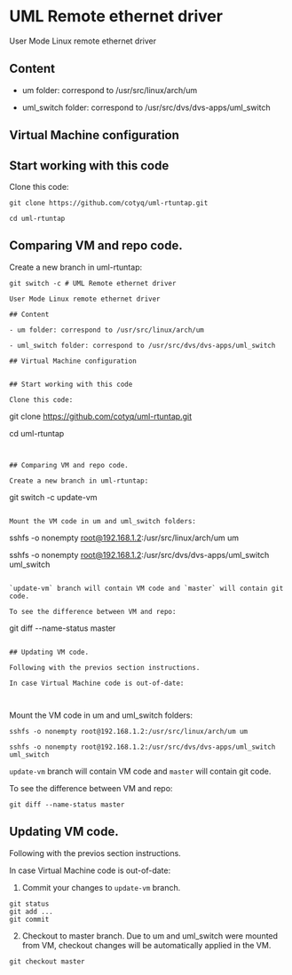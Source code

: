 # UML Remote ethernet driver

User Mode Linux remote ethernet driver

## Content

- um folder: correspond to /usr/src/linux/arch/um

- uml_switch folder: correspond to /usr/src/dvs/dvs-apps/uml_switch

## Virtual Machine configuration


## Start working with this code

Clone this code:

```
git clone https://github.com/cotyq/uml-rtuntap.git

cd uml-rtuntap
```


## Comparing VM and repo code.

Create a new branch in uml-rtuntap:

```
git switch -c # UML Remote ethernet driver

User Mode Linux remote ethernet driver

## Content

- um folder: correspond to /usr/src/linux/arch/um

- uml_switch folder: correspond to /usr/src/dvs/dvs-apps/uml_switch

## Virtual Machine configuration


## Start working with this code

Clone this code:

```
git clone https://github.com/cotyq/uml-rtuntap.git

cd uml-rtuntap
```


## Comparing VM and repo code.

Create a new branch in uml-rtuntap:

```
git switch -c update-vm
```

Mount the VM code in um and uml_switch folders:

```
sshfs -o nonempty root@192.168.1.2:/usr/src/linux/arch/um um

sshfs -o nonempty root@192.168.1.2:/usr/src/dvs/dvs-apps/uml_switch uml_switch
```

`update-vm` branch will contain VM code and `master` will contain git code.

To see the difference between VM and repo:

```
git diff --name-status master
```

## Updating VM code.

Following with the previos section instructions.

In case Virtual Machine code is out-of-date:



```

Mount the VM code in um and uml_switch folders:

```
sshfs -o nonempty root@192.168.1.2:/usr/src/linux/arch/um um

sshfs -o nonempty root@192.168.1.2:/usr/src/dvs/dvs-apps/uml_switch uml_switch
```

`update-vm` branch will contain VM code and `master` will contain git code.

To see the difference between VM and repo:

```
git diff --name-status master
```

## Updating VM code.

Following with the previos section instructions.

In case Virtual Machine code is out-of-date:

1. Commit your changes to `update-vm` branch.

```
git status
git add ...
git commit
```

2. Checkout to master branch. Due to um and uml_switch were mounted from VM, checkout changes will be automatically applied in the VM.

```
git checkout master
```

